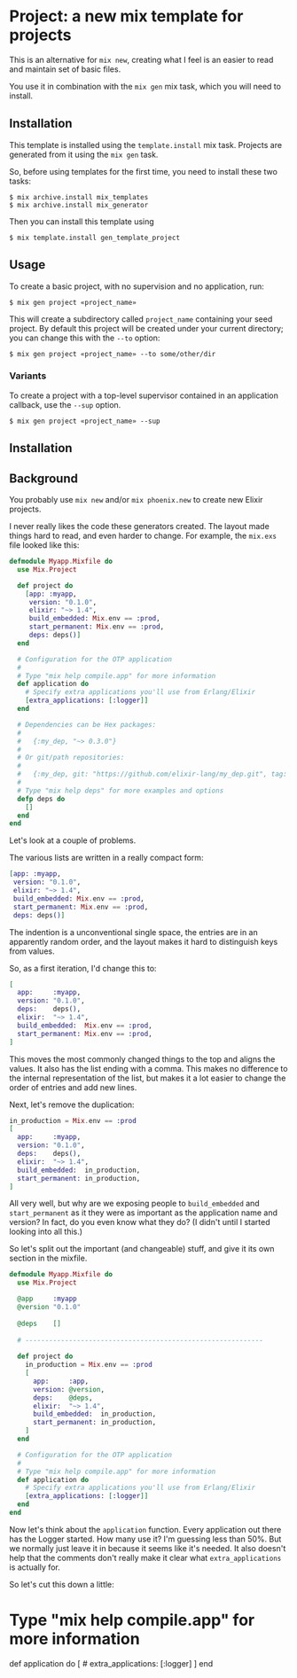 # Project: a new mix template for projects

This is an alternative for `mix new`, creating what I feel is an
easier to read and maintain set of basic files.

You use it in combination with the `mix gen` mix task, which you will need
to install.

## Installation

This template is installed using the `template.install` mix task.
Projects are generated from it using the `mix gen` task.

So, before using templates for the first time, you need to install these two tasks:

    $ mix archive.install mix_templates
    $ mix archive.install mix_generator
    
Then you can install this template using

    $ mix template.install gen_template_project
    

## Usage

To create a basic project, with no supervision and no application, run:

~~~
$ mix gen project «project_name»
~~~

This will create a subdirectory called `project_name` containing your
seed project. By default this project will be created under your
current directory; you can change this with the `--to` option:

~~~
$ mix gen project «project_name» --to some/other/dir
~~~

### Variants

To create a project with a top-level supervisor contained in an
application callback, use the `--sup` option. 

~~~
$ mix gen project «project_name» --sup
~~~

## Installation




## Background

You probably use `mix new` and/or `mix phoenix.new` to create new Elixir
projects. 

I never really likes the code these generators created. The layout made things
hard to read, and even harder to change. For example, the `mix.exs`
file looked like this:

~~~elixir
defmodule Myapp.Mixfile do
  use Mix.Project

  def project do
    [app: :myapp,
     version: "0.1.0",
     elixir: "~> 1.4",
     build_embedded: Mix.env == :prod,
     start_permanent: Mix.env == :prod,
     deps: deps()]
  end

  # Configuration for the OTP application
  #
  # Type "mix help compile.app" for more information
  def application do
    # Specify extra applications you'll use from Erlang/Elixir
    [extra_applications: [:logger]]
  end

  # Dependencies can be Hex packages:
  #
  #   {:my_dep, "~> 0.3.0"}
  #
  # Or git/path repositories:
  #
  #   {:my_dep, git: "https://github.com/elixir-lang/my_dep.git", tag: "0.1.0"}
  #
  # Type "mix help deps" for more examples and options
  defp deps do
    []
  end
end
~~~

Let's look at a couple of problems.

The various lists are written in a really compact form:

~~~elixir
[app: :myapp,
 version: "0.1.0",
 elixir: "~> 1.4",
 build_embedded: Mix.env == :prod,
 start_permanent: Mix.env == :prod,
 deps: deps()]
~~~

The indention is a unconventional single space, the entries are in an
apparently random order, and the layout makes it hard to distinguish
keys from values.

So, as a first iteration, I'd change this to:

~~~elixir
[
  app:     :myapp,
  version: "0.1.0",
  deps:    deps(),
  elixir:  "~> 1.4",
  build_embedded:  Mix.env == :prod,
  start_permanent: Mix.env == :prod,
]
~~~

This moves the most commonly changed things to the top and aligns the
values. It also has the list ending with a comma. This makes no
difference to the internal representation of the list, but makes it a
lot easier to change the order of entries and add new lines.

Next, let's remove the duplication:

~~~elixir
in_production = Mix.env == :prod
[
  app:     :myapp,
  version: "0.1.0",
  deps:    deps(),
  elixir:  "~> 1.4",
  build_embedded:  in_production,
  start_permanent: in_production,
]
~~~

All very well, but why are we exposing people to `build_embedded` and
`start_permanent` as it they were as important as the application name
and version? In fact, do you even know what they do? (I didn't until I
started looking into all this.)

So let's split out the important (and changeable) stuff, and give it
its own section in the mixfile.

~~~elixir
defmodule Myapp.Mixfile do
  use Mix.Project

  @app     :myapp
  @version "0.1.0"
  
  @deps    []
  
  # ------------------------------------------------------------
  
  def project do
    in_production = Mix.env == :prod
    [
      app:     :app,
      version: @version,
      deps:    @deps,
      elixir:  "~> 1.4",
      build_embedded:  in_production,
      start_permanent: in_production,
    ]
  end

  # Configuration for the OTP application
  #
  # Type "mix help compile.app" for more information
  def application do
    # Specify extra applications you'll use from Erlang/Elixir
    [extra_applications: [:logger]]
  end
end
~~~

Now let's think about the `application` function. Every application
out there has the Logger started. How many use it? I'm guessing less
than 50%. But we normally just leave it in because it seems like it's
needed. It also doesn't help that the comments don't really make it
clear what `extra_applications` is actually for.

So let's cut this down a little:

  # Type "mix help compile.app" for more information
  def application do
    [
      # extra_applications: [:logger]
    ]
  end



